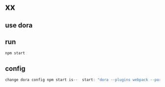 # xx

## use dora

## run
``` bash
npm start
```

## config
``` javascript
change dora config npm start is--  start: "dora --plugins webpack --port=8002";
```
